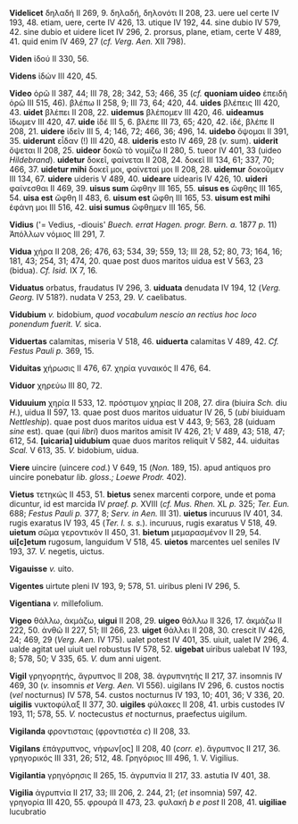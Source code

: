 **Videlicet** δηλαδή II 269, 9. δηλαδή, δηλονότι II 208, 23. uere uel
certe IV 193, 48. etiam, uere, certe IV 426, 13. utique IV 192, 44. sine
dubio IV 579, 42. sine dubio et uidere licet IV 296, 2. prorsus, plane,
etiam, certe V 489, 41. quid enim IV 469, 27 (*cf. Verg. Aen.* XII 798).

**Viden** ἰδού II 330, 56.

**Videns** ἰδών III 420, 45.

**Video** ὁρῶ II 387, 44; III 78, 28; 342, 53; 466, 35 (*cf.* **quoniam
uideo** ἐπειδὴ ὁρῶ III 515, 46). βλέπω II 258, 9; III 73, 64; 420, 44.
**uides** βλέπεις III 420, 43. **uidet** βλέπει II 208, 22. **uidemus**
βλέπομεν III 420, 46. **uideamus** ἴδωμεν III 420, 47. **uide** ἰδέ III
5, 6. βλέπε III 73, 65; 420, 42. ἰδέ, βλέπε II 208, 21. **uidere** ἰδεῖν
III 5, 4; 146, 72; 466, 36; 496, 14. **uidebo** ὄψομαι II 391, 35.
**uiderunt** εἶδαν (!) III 420, 48. **uideris** esto IV 469, 28 (*v.*
sum). **uiderit** ὄψεται II 208, 25. **uideor** δοκῶ τὸ νομίζω II 280,
5. tueor IV 401, 33 (uideo *Hildebrand*). **uidetur** δοκεῖ, φαίνεται II
208, 24. δοκεῖ III 134, 61; 337, 70; 466, 37. **uidetur mihi** δοκεῖ
μοι, φαίνεταί μοι II 208, 28. **uidemur** δοκοῦμεν III 134, 67.
**uidere** uideris V 489, 40. **uideare** uidearis IV 426, 10.
**uideri** φαίνεσθαι II 469, 39. **uisus sum** ὤφθην III 165, 55.
**uisus es** ὤφθης III 165, 54. **uisa est** ὤφθη II 483, 6. **uisum
est** ὤφθη III 165, 53. **uisum est mihi** ἐφάνη μοι III 516, 42. **uisi
sumus** ὤφθημεν III 165, 56.

**Vidius** ('= Vedius, -diouis' *Buech. errat Hagen. progr. Bern. a.*
1877 *p.* 11) Ἀπόλλων νόμιος III 291, 7.

**Vidua** χήρα II 208, 26; 476, 63; 534, 39; 559, 13; III 28, 52; 80,
73; 164, 16; 181, 43; 254, 31; 474, 20. quae post duos maritos uidua est
V 563, 23 (bidua). *Cf. Isid.* IX 7, 16.

**Viduatus** orbatus, fraudatus IV 296, 3. **uiduata** denudata IV 194,
12 (*Verg. Georg.* IV 518?). nudata V 253, 29. *V.* caelibatus.

**Vidubium** *v.* bidobium, *quod vocabu­lum nescio an rectius hoc loco
ponendum fuerit. V.* sica.

**Viduertas** calamitas, miseria V 518, 46. **uiduerta** calamitas V
489, 42. *Cf. Festus Pauli p.* 369, 15.

**Viduitas** χήρωσις II 476, 67. χηρία γυναικός II 476, 64.

**Viduor** χηρεύω III 80, 72.

**Viduuium** χηρία II 533, 12. πρόστιμον χηρίας II 208, 27. dira (biuira
*Sch.* diu *H.*), uidua II 597, 13. quae post duos maritos uiduatur IV
26, 5 (*ubi* biuiduam *Nettleship*). quae post duos maritos uidua est V
443, 9; 563, 28 (uiduam *sine* est). quae (qui *libri*) duos maritos
amisit IV 426, 21; V 489, 43; 518, 47; 612, 54. **[uicaria] uidubium**
quae duos maritos reliquit V 582, 44. uiduitas *Scal.* V 613, 35. *V.*
bidobium, uidua.

**Viere** uincire (uincere *cod.*) V 649, 15 (*Non.* 189, 15). apud
antiquos pro uincire ponebatur *lib. gloss.; Loewe Prodr.* 402).

**Vietus** τετηκώς II 453, 51. **bietus** senex marcenti corpore, unde
et poma dicuntur, id est marcida IV *praef. p.* XVIII (*cf. Mus.
Rhen.* XL *p.* 325; *Ter. Eun.* 688; *Festus Pauli p.* 377, 8; *Serv.
in Aen.* III 31). **uietus** incuruus IV 401, 34. rugis exaratus IV 193,
45 (*Ter. l. s. s.*). incuruus, rugis exaratus V 518, 49. **uietum**
σῶμα γεροντικόν II 450, 31. **bietum** μεμαρασμένον II 29, 54.
**ui[c]etum** rugosum, languidum V 518, 45. **uietos** marcentes uel
seniles IV 193, 37. *V.* negetis, uictus.

**Vigauisse** *v.* uito.

**Vigentes** uirtute pleni IV 193, 9; 578, 51. uiribus pleni IV 296, 5.

**Vigentiana** *v.* millefolium.

**Vigeo** θάλλω, ἀκμάζω, **uigui** II 208, 29. **uigeo** θάλλω II 326,
17. ἀκμάζω II 222, 50. ἀνθῶ II 227, 51; III 266, 23. **uiget** θάλλει II
208, 30. crescit IV 426, 24; 469, 29 (*Verg. Aen.* IV 175). ualet
potest IV 401, 35. uiuit, ualet IV 296, 4. ualde agitat uel uiuit uel
robustus IV 578, 52. **uigebat** uiribus ualebat IV 193, 8; 578, 50; V
335, 65. *V.* dum anni uigent.

**Vigil** γρηγορητής, ἄγρυπνος II 208, 38. ἀγρυπνητής II 217, 37.
insomnis IV 469, 30 (*v.* insomnis *et Verg. Aen.* VI 556). uigilans
IV 296, 6. custos noctis (*vel* nocturnus) IV 578, 54. custos nocturnus
IV 193, 10; 401, 36; V 336, 20. **uigilis** νυκτοφύλαξ II 377, 30.
**uigiles** φύλακες II 208, 41. urbis custodes IV 193, 11; 578, 55. *V.*
noctecustus *et* nocturnus, praefectus uigilum.

**Vigilanda** φροντισταις (φροντιστέα *c*) II 208, 33.

**Vigilans** ἐπάγρυπνος, νήφων[ος] II 208, 40 (*corr. e*). ἄγρυπνος II
217, 36. γρηγορικός III 331, 26; 512, 48. Γρηγόριος III 496, 1. V.
Vigilius.

**Vigilantia** γρηγόρησις II 265, 15. ἀγρυπνία II 217, 33. astutia IV
401, 38.

**Vigilia** ἀγρυπνία II 217, 33; III 206, 2. 244, 21; (*et* insomnia)
597, 42. γρηγορία III 420, 55. φρουρά II 473, 23. φυλακή *b e post* II
208, 41. **uigiliae** lucubratio
